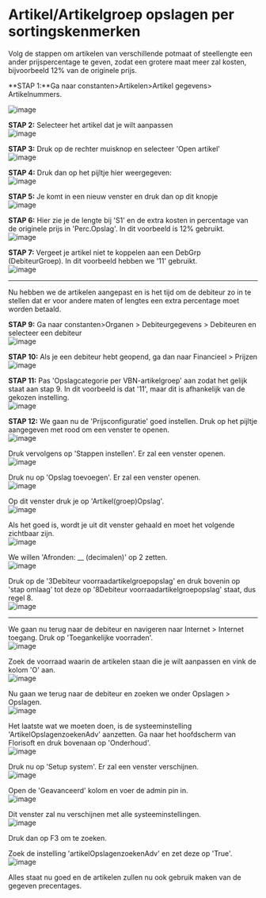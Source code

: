 # Artikel/Artikelgroep opslagen per sortingskenmerken

Volg de stappen om artikelen van verschillende potmaat of steellengte een ander prijspercentage te geven, zodat een grotere maat meer zal kosten, bijvoorbeeld 12% van de originele prijs.

**STAP 1:**Ga naar constanten>Artikelen>Artikel gegevens> Artikelnummers.

![image](https://github.com/user-attachments/assets/73cbd173-a522-4cf1-8e91-026a0995866c)


**STAP 2:** Selecteer het artikel dat je wilt aanpassen  
![image](https://github.com/user-attachments/assets/62c31788-90f3-4001-a352-f4df6777ed57)

**STAP 3:** Druk op de rechter muisknop en selecteer 'Open artikel'  
![image](https://github.com/user-attachments/assets/244bcb63-a5c9-4d6b-9fac-f079a61463e3)

**STAP 4:** Druk dan op het pijltje hier weergegeven:  
![image](https://github.com/user-attachments/assets/15d548b5-525e-488b-8543-4dd1fae1a1ac)

**STAP 5:** Je komt in een nieuw venster en druk dan op dit knopje  
![image](https://github.com/user-attachments/assets/f937fbaf-02b4-4cbc-93b7-c362eb969827)

**STAP 6:** Hier zie je de lengte bij 'S1' en de extra kosten in percentage van de originele prijs in 'Perc.Opslag'. In dit voorbeeld is 12% gebruikt.  
![image](https://github.com/user-attachments/assets/125049ae-6bcd-4ee3-95c9-1f222177809a)

**STAP 7:** Vergeet je artikel niet te koppelen aan een DebGrp (DebiteurGroep). In dit voorbeeld hebben we '11' gebruikt.  
![image](https://github.com/user-attachments/assets/ef637e8c-57e5-4170-a90c-1196bbf53560)

---

Nu hebben we de artikelen aangepast en is het tijd om de debiteur zo in te stellen dat er voor andere maten of lengtes een extra percentage moet worden betaald.

**STAP 9:** Ga naar constanten>Organen > Debiteurgegevens > Debiteuren en selecteer een debiteur  
![image](https://github.com/user-attachments/assets/fe138756-6eef-48d0-aa46-95e1be501891)


**STAP 10:** Als je een debiteur hebt geopend, ga dan naar Financieel > Prijzen  
![image](https://github.com/user-attachments/assets/d4075e30-0445-48b8-801a-e3ad765c520c)

**STAP 11:** Pas 'Opslagcategorie per VBN-artikelgroep' aan zodat het gelijk staat aan stap 9. In dit voorbeeld is dat '11', maar dit is afhankelijk van de gekozen instelling.  
![image](https://github.com/user-attachments/assets/09617010-768d-42d5-949f-637c911cf127)

**STAP 12:** We gaan nu de 'Prijsconfiguratie' goed instellen. Druk op het pijltje aangegeven met rood om een venster te openen.  
![image](https://github.com/user-attachments/assets/12032635-e26e-41eb-a5df-ea721c9ef165)

Druk vervolgens op 'Stappen instellen'. Er zal een venster openen.  
![image](https://github.com/user-attachments/assets/9a4bcab1-514d-4609-a4bd-d583f0f3d581)

Druk nu op 'Opslag toevoegen'. Er zal een venster openen.  
![image](https://github.com/user-attachments/assets/17edee29-c571-4682-b094-7a3ccdf05a4c)

Op dit venster druk je op 'Artikel(groep)Opslag'.  
![image](https://github.com/user-attachments/assets/951ce4f5-5d4b-40b3-b52a-2c5f56a14767)

Als het goed is, wordt je uit dit venster gehaald en moet het volgende zichtbaar zijn.  
![image](https://github.com/user-attachments/assets/e39223c5-2b5c-4744-a020-1e1da31a78c3)

We willen 'Afronden: __ (decimalen)' op 2 zetten.  
![image](https://github.com/user-attachments/assets/711c1bf0-7b62-4caa-aefd-0de6869ed9d2)

Druk op de '3Debiteur voorraadartikelgroepopslag' en druk bovenin op 'stap omlaag' tot deze op '8Debiteur voorraadartikelgroepopslag' staat, dus regel 8.  
![image](https://github.com/user-attachments/assets/17006819-35d3-4e8e-bb64-ba09470befb0)

---

We gaan nu terug naar de debiteur en navigeren naar Internet > Internet toegang. Druk op 'Toegankelijke voorraden'.  
![image](https://github.com/user-attachments/assets/5d87b2ae-135a-45fe-9079-15e4a12f8449)

Zoek de voorraad waarin de artikelen staan die je wilt aanpassen en vink de kolom 'O' aan.  
![image](https://github.com/user-attachments/assets/31bb13b6-0653-452e-ae14-58ebb62dc416)

Nu gaan we terug naar de debiteur en zoeken we onder Opslagen > Opslagen.  
![image](https://github.com/user-attachments/assets/00f6343a-790e-407a-b85c-c22f1c21668a)

Het laatste wat we moeten doen, is de systeeminstelling 'ArtikelOpslagenzoekenAdv' aanzetten. Ga naar het hoofdscherm van Florisoft en druk bovenaan op 'Onderhoud'.  
![image](https://github.com/user-attachments/assets/5615a040-ec5b-40b8-87a0-739c4c1f5c3e)

Druk nu op 'Setup system'. Er zal een venster verschijnen.  
![image](https://github.com/user-attachments/assets/ef5a58a6-3bb4-4470-8a06-a4ad3d6f419d)

Open de 'Geavanceerd' kolom en voer de admin pin in.  
![image](https://github.com/user-attachments/assets/b5ec3144-fae5-4c6f-b3aa-4ce20b013957)

Dit venster zal nu verschijnen met alle systeeminstellingen.  
![image](https://github.com/user-attachments/assets/fb26472e-60ce-4ad5-8686-8934edeb0a45)

Druk dan op F3 om te zoeken.

Zoek de instelling 'artikelOpslagenzoekenAdv' en zet deze op 'True'.  
![image](https://github.com/user-attachments/assets/a9856306-b85e-48e7-8a3d-6e873b7319f4)

Alles staat nu goed en de artikelen zullen nu ook gebruik maken van de gegeven precentages.
